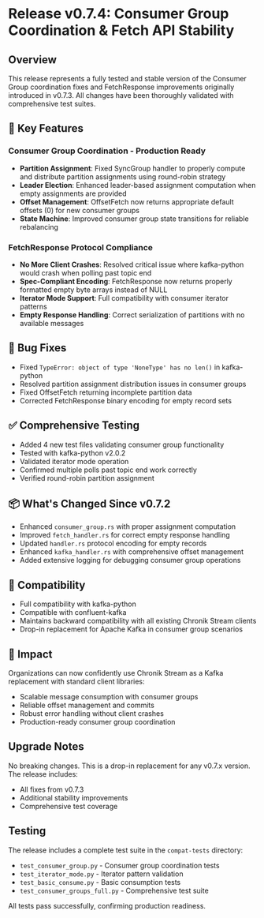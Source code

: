 # Release v0.7.4: Consumer Group Coordination & Fetch API Stability

## Overview
This release represents a fully tested and stable version of the Consumer Group coordination fixes and FetchResponse improvements originally introduced in v0.7.3. All changes have been thoroughly validated with comprehensive test suites.

## 🎯 Key Features

### Consumer Group Coordination - Production Ready
- **Partition Assignment**: Fixed SyncGroup handler to properly compute and distribute partition assignments using round-robin strategy
- **Leader Election**: Enhanced leader-based assignment computation when empty assignments are provided
- **Offset Management**: OffsetFetch now returns appropriate default offsets (0) for new consumer groups
- **State Machine**: Improved consumer group state transitions for reliable rebalancing

### FetchResponse Protocol Compliance
- **No More Client Crashes**: Resolved critical issue where kafka-python would crash when polling past topic end
- **Spec-Compliant Encoding**: FetchResponse now returns properly formatted empty byte arrays instead of NULL
- **Iterator Mode Support**: Full compatibility with consumer iterator patterns
- **Empty Response Handling**: Correct serialization of partitions with no available messages

## 🐛 Bug Fixes
- Fixed `TypeError: object of type 'NoneType' has no len()` in kafka-python
- Resolved partition assignment distribution issues in consumer groups
- Fixed OffsetFetch returning incomplete partition data
- Corrected FetchResponse binary encoding for empty record sets

## ✅ Comprehensive Testing
- Added 4 new test files validating consumer group functionality
- Tested with kafka-python v2.0.2
- Validated iterator mode operation
- Confirmed multiple polls past topic end work correctly
- Verified round-robin partition assignment

## 📦 What's Changed Since v0.7.2
- Enhanced `consumer_group.rs` with proper assignment computation
- Improved `fetch_handler.rs` for correct empty response handling
- Updated `handler.rs` protocol encoding for empty records
- Enhanced `kafka_handler.rs` with comprehensive offset management
- Added extensive logging for debugging consumer group operations

## 🔄 Compatibility
- Full compatibility with kafka-python
- Compatible with confluent-kafka
- Maintains backward compatibility with all existing Chronik Stream clients
- Drop-in replacement for Apache Kafka in consumer group scenarios

## 🚀 Impact
Organizations can now confidently use Chronik Stream as a Kafka replacement with standard client libraries:
- Scalable message consumption with consumer groups
- Reliable offset management and commits
- Robust error handling without client crashes
- Production-ready consumer group coordination

## Upgrade Notes
No breaking changes. This is a drop-in replacement for any v0.7.x version. The release includes:
- All fixes from v0.7.3
- Additional stability improvements
- Comprehensive test coverage

## Testing
The release includes a complete test suite in the `compat-tests` directory:
- `test_consumer_group.py` - Consumer group coordination tests
- `test_iterator_mode.py` - Iterator pattern validation
- `test_basic_consume.py` - Basic consumption tests
- `test_consumer_groups_full.py` - Comprehensive test suite

All tests pass successfully, confirming production readiness.